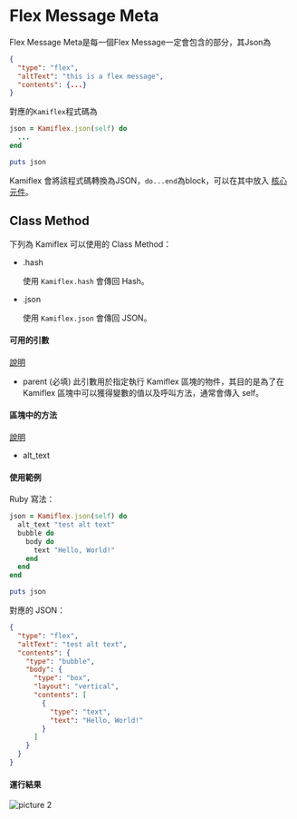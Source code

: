 # Flex Message Meta
Flex Message Meta是每一個Flex Message一定會包含的部分，其Json為
```json
{
  "type": "flex",
  "altText": "this is a flex message",
  "contents": {...}
}
```
對應的`Kamiflex`程式碼為
```ruby
json = Kamiflex.json(self) do
  ...
end

puts json
```
Kamiflex 會將該程式碼轉換為JSON，`do...end`為block，可以在其中放入 [核心元件](/kamiflex/core.md)。
## Class Method
下列為 Kamiflex 可以使用的 Class Method：

- .hash

  使用 `Kamiflex.hash` 會傳回 Hash。
- .json

  使用 `Kamiflex.json` 會傳回 JSON。

#### 可用的引數
[說明](/05_kamiflex.md#引數)

- parent (必填)
  此引數用於指定執行 Kamiflex 區塊的物件，其目的是為了在 Kamiflex 區塊中可以獲得變數的值以及呼叫方法，通常會傳入 self。

#### 區塊中的方法
[說明](/05_kamiflex.md#區塊中的方法)

- alt_text

#### 使用範例
Ruby 寫法：
```ruby
json = Kamiflex.json(self) do
  alt_text "test alt text"
  bubble do
    body do
      text "Hello, World!"
    end
  end
end

puts json
```
對應的 JSON：
```json
{
  "type": "flex",
  "altText": "test alt text",
  "contents": {
    "type": "bubble",
    "body": {
      "type": "box",
      "layout": "vertical",
      "contents": [
        {
          "type": "text",
          "text": "Hello, World!"
        }
      ]
    }
  }
}

```
#### 運行結果
![picture 2](/images/flex_Message_meta-856a06e4a473cc80f7d9bf83ed2107c349830e0f43f4e7a80a1bde98af297b9d.jpeg)




